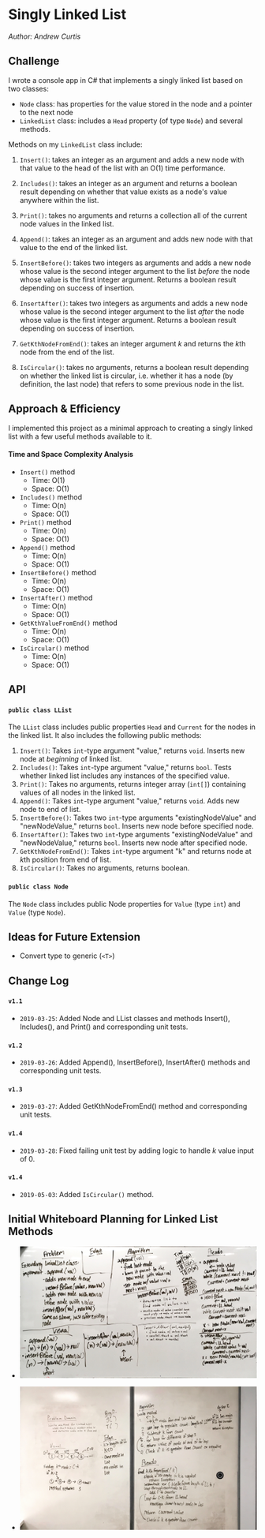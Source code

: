 # Singly Linked List
*Author: Andrew Curtis*

## Challenge

I wrote a console app in C# that implements a singly linked list based on two classes: 

* `Node` class: has properties for the value stored in the node and a pointer to the next node
* `LinkedList` class: includes a `Head` property (of type `Node`) and several methods. 

Methods on my `LinkedList` class include:

1. `Insert()`: takes an integer as an argument and adds a new node with that value to the head of the list with an O(1) time performance.

2. `Includes()`: takes an integer as an argument and returns a boolean result depending on whether that value exists as a node's value anywhere within the list.

3. `Print()`: takes no arguments and returns a collection all of the current node values in the linked list.

4. `Append()`: takes an integer as an argument and adds new node with that value to the end of the linked list.

5. `InsertBefore()`: takes two integers as arguments and adds a new node whose value is the second integer argument to the list *before* the node whose value is the first integer argument. Returns a boolean result depending on success of insertion. 

6. `InsertAfter()`: takes two integers as arguments and adds a new node whose value is the second integer argument to the list *after* the node whose value is the first integer argument. Returns a boolean result depending on success of insertion.

7. `GetKthNodeFromEnd()`: takes an integer argument *k* and returns the *k*th node from the end of the list. 

8. `IsCircular()`: takes no arguments, returns a boolean result depending on whether the linked list is circular, i.e. whether it has a node (by definition, the last node) that refers to some previous node in the list.


## Approach & Efficiency

I implemented this project as a minimal approach to creating a singly linked list with a few useful methods available to it. 

#### Time and Space Complexity Analysis

* `Insert()` method
    * Time: O(1)
    * Space: O(1)
* `Includes()` method 
    * Time: O(n)
    * Space: O(1)
* `Print()` method 
    * Time: O(n)
    * Space: O(1)
* `Append()` method 
    * Time: O(n)
    * Space: O(1)
* `InsertBefore()` method 
    * Time: O(n)
    * Space: O(1)
* `InsertAfter()` method 
    * Time: O(n)
    * Space: O(1)
* `GetKthValueFromEnd()` method
    * Time: O(n)
    * Space: O(1)
* `IsCircular()` method
	* Time: O(n)
	* Space: O(1)


## API

#### `public class LList` 

The `LList` class includes public properties `Head` and `Current` for the nodes in the linked list. It also includes the following public methods: 

1. `Insert()`: Takes `int`-type argument "value," returns `void`. Inserts new node at _beginning_ of linked list.
2. `Includes()`: Takes `int`-type argument "value," returns `bool`. Tests whether linked list includes any instances of the specified value.
3. `Print()`: Takes no arguments, returns integer array (`int[]`) containing values of all nodes in the linked list.
4. `Append()`: Takes `int`-type argument "value," returns `void`. Adds new node to end of list.
5. `InsertBefore()`: Takes two `int`-type arguments "existingNodeValue" and "newNodeValue," returns `bool`. Inserts new node before specified node.
6. `InsertAfter()`: Takes two `int`-type arguments "existingNodeValue" and "newNodeValue," returns `bool`. Inserts new node after specified node.
7. `GetKthNodeFromEnd()`: Takes `int`-type argument "k" and returns node at *k*th position from end of list.
8. `IsCircular()`: Takes no arguments, returns boolean.

#### `public class Node` 

The `Node` class includes public Node properties for `Value` (type `int`) and `Value` (type `Node`).

## Ideas for Future Extension

* Convert type to generic (`<T>`)

## Change Log

#### `v1.1`
* `2019-03-25`: Added Node and LList classes and methods Insert(), Includes(), and Print() and corresponding unit tests.

#### `v1.2`
* `2019-03-26`: Added Append(), InsertBefore(), InsertAfter() methods and corresponding unit tests.

#### `v1.3`
* `2019-03-27`: Added GetKthNodeFromEnd() method and corresponding unit tests.

#### `v1.4`
* `2019-03-28`: Fixed failing unit test by adding logic to handle *k* value input of 0.

#### `v1.4`
* `2019-05-03`: Added `IsCircular()` method.


## Initial Whiteboard Planning for Linked List Methods

* ![Insert Methods](https://github.com/amjcurtis/data-structures-and-algorithms/blob/master/assets/ll_insertions.JPG)

* ![Get *k*th Node from End](../../assets/linked-list_kth-from-end.jpeg)
